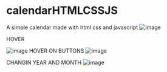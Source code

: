 # calendarHTMLCSSJS
A simple calendar made with html css and javascript
![image](https://github.com/Biti-k/calendarHTMLCSSJS/assets/126298024/d04450f0-1fe6-4a48-af12-64130862c477)

HOVER

![image](https://github.com/Biti-k/calendarHTMLCSSJS/assets/126298024/a206a61a-edfa-498b-9c74-02717f2e2bf3)
HOVER ON BUTTONS
![image](https://github.com/Biti-k/calendarHTMLCSSJS/assets/126298024/6cfa7782-92f9-41e0-9326-2083e314c06c)

CHANGIN YEAR AND MONTH
![image](https://github.com/Biti-k/calendarHTMLCSSJS/assets/126298024/eaaaebfb-a610-4fa2-93fb-0221c6238e91)


